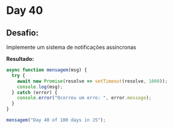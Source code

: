 # Day 40


## Desafio:

Implemente um sistema de notificações assíncronas	

**Resultado:**

```javascript
async function mensagem(msg) {
  try {
    await new Promise(resolve => setTimeout(resolve, 1000));
    console.log(msg);
  } catch (error) {
    console.error("Ocorreu um erro: ", error.message);
  }
}

mensagem("Day 40 of 100 days in JS");
